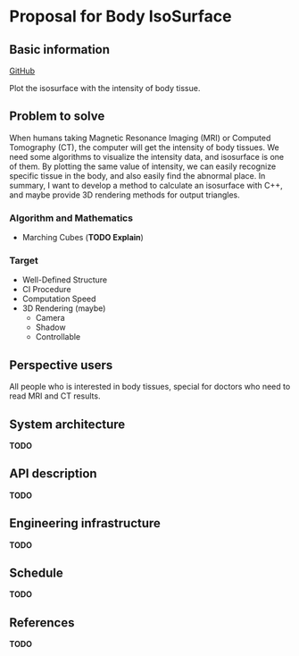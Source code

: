 # Proposal for Body IsoSurface

## Basic information

[GitHub](https://github.com/adkevin3307/body_isosurface)

Plot the isosurface with the intensity of body tissue.

## Problem to solve

When humans taking Magnetic Resonance Imaging (MRI) or Computed Tomography (CT), the computer will 
get the intensity of body tissues. We need some algorithms to visualize the intensity data, and 
isosurface is one of them. By plotting the same value of intensity, we can easily recognize specific 
tissue in the body, and also easily find the abnormal place. In summary, I want to develop a method to 
calculate an isosurface with C++, and maybe provide 3D rendering methods for output triangles.

### Algorithm and Mathematics

- Marching Cubes (**TODO Explain**)

### Target

- Well-Defined Structure
- CI Procedure
- Computation Speed
- 3D Rendering (maybe)
    - Camera
    - Shadow
    - Controllable

## Perspective users

All people who is interested in body tissues, special for doctors who need to read MRI and CT results.

## System architecture

**TODO**

## API description

**TODO**

## Engineering infrastructure

**TODO**

## Schedule

**TODO**

## References

**TODO**
